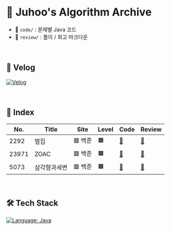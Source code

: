 # 🧠 Juhoo's Algorithm Archive

- 📂 `code/` : 문제별 Java 코드
- 📂 `review/` : 풀이 / 회고 마크다운

</br>

## 📎 Velog
[![Velog](https://img.shields.io/badge/Velog-Bluewave-20c997?style=for-the-badge&logo=velog&logoColor=white)](https://velog.io/@bluemango0312/posts)

</br>

## 🧾 Index

| No.   | Title          | Site  | Level              | Code | Review |
|-------|----------------|--------|---------------------|------|--------|
| 2292 | 벌집 | 🟥 백준 | 🟫  | [📄](./code/B_B2_2292_Honeycomb.java) | [📝](./review/B_B2_2292_Honeycomb.md) |
| 23971 | ZOAC | 🟥 백준 | 🟫  | [📄](./code/B_B3_23971_ZOAC.java) | [📝](./review/B_B3_23971_ZOAC.md) |
| 5073 | 삼각형과세변 | 🟥 백준 | 🟫  | [📄](./code/B_B3_5073_trianglecheck.java) | [📝](./review/B_B3_5073_trianglecheck.md) |

</br>

## 🛠 Tech Stack

[![Language: Java](https://img.shields.io/badge/Language-Java-007396?style=for-the-badge&logo=openjdk&logoColor=white)](https://www.java.com/)
